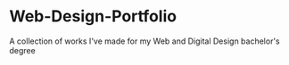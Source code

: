 # Web-Design-Portfolio
A collection of works I've made for my Web and Digital Design bachelor's degree

